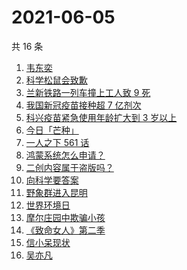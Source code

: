 # 2021-06-05

共 16 条

<!-- BEGIN -->
<!-- 最后更新时间 Sat Jun 05 2021 14:08:25 GMT+0800 (China Standard Time) -->

1. [韦东奕](https://www.zhihu.com/search?q=韦东奕)
2. [科学松鼠会致歉](https://www.zhihu.com/search?q=科学松鼠会)
3. [兰新铁路一列车撞上工人致 9 死](https://www.zhihu.com/search?q=兰新铁路)
4. [我国新冠疫苗接种超 7 亿剂次](https://www.zhihu.com/search?q=新冠疫苗)
5. [科兴疫苗紧急使用年龄扩大到 3 岁以上](https://www.zhihu.com/search?q=科兴疫苗)
6. [今日「芒种」](https://www.zhihu.com/search?q=芒种)
7. [一人之下 561 话](https://www.zhihu.com/search?q=一人之下)
8. [鸿蒙系统怎么申请？](https://www.zhihu.com/search?q=鸿蒙系统怎么申请)
9. [二创内容属于盗版吗？](https://www.zhihu.com/search?q=二创)
10. [向科学要答案](https://www.zhihu.com/search?q=向科学要答案)
11. [野象群进入昆明](https://www.zhihu.com/search?q=云南大象)
12. [世界环境日](https://www.zhihu.com/search?q=世界环境日)
13. [摩尔庄园中欺骗小孩](https://www.zhihu.com/search?q=摩尔庄园)
14. [《致命女人》第二季](https://www.zhihu.com/search?q=致命女人)
15. [信小呆现状](https://www.zhihu.com/search?q=信小呆)
16. [吴亦凡](https://www.zhihu.com/search?q=吴亦凡)

<!-- END -->
